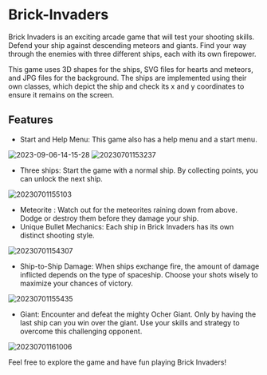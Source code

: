 # Brick-Invaders

Brick Invaders is an exciting arcade game that will test your shooting skills. Defend your ship against descending meteors and giants. Find your way through the enemies with three different ships, each with its own firepower.

This game uses 3D shapes for the ships, SVG files for hearts and meteors, and JPG files for the background. The ships are implemented using their own classes, which depict the ship and check its x and y coordinates to ensure it remains on the screen.

## Features
- Start and Help Menu: This game also has a help menu and a start menu.

![2023-09-06-14-15-28](https://github.com/roshana-401/Brick-Invaders/assets/132509624/f746000a-c6eb-4e47-bd39-666ce736349d)
![20230701153237](https://github.com/roshana-401/Brick-Invaders/assets/132509624/9becf30d-b60e-4a6a-bbe3-6e4f181f909f)

- Three ships: Start the game with a normal ship. By collecting points, you can unlock the next ship.

![20230701155103](https://github.com/roshana-401/Brick-Invaders/assets/132509624/ec0bbb2e-c722-4b85-a026-b30749a57b1a)

- Meteorite : Watch out for the meteorites raining down from above. Dodge or destroy them before they damage your ship.
- Unique Bullet Mechanics: Each ship in Brick Invaders has its own distinct shooting style.

![20230701154307](https://github.com/roshana-401/Brick-Invaders/assets/132509624/7ce10aa2-d578-4a8f-b1ff-c45cae2af5de)

- Ship-to-Ship Damage: When ships exchange fire, the amount of damage inflicted depends on the type of spaceship. Choose your shots wisely to maximize your chances of victory.

![20230701155435](https://github.com/roshana-401/Brick-Invaders/assets/132509624/aa7125ac-1816-4a8f-89da-6bc52643017f)

- Giant: Encounter and defeat the mighty Ocher Giant. Only by having the last ship can you win over the giant. Use your skills and strategy to overcome this challenging opponent.

![20230701161006](https://github.com/roshana-401/Brick-Invaders/assets/132509624/24051670-c3bc-4b7e-8d09-ed7df4e5068f)

Feel free to explore the game and have fun playing Brick Invaders!
